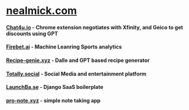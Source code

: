

# [nealmick.com](https://nealmick.com)

#### [Chat4u.io](https://chat4u.io/) - Chrome extension negotiates with Xfinity, and Geico to get discounts using GPT

#### [Firebet.ai](https://firebet.ai/) - Machine Leanring Sports analytics 

#### [Recipe-genie.xyz](https://recipe-genie.xyz/) - Dalle and GPT based recipe generator

#### [Totally.social](https://Totally.social/) - Social Media and entertainment platform

#### [LaunchBa.se](https://launchba.se/) - Django SaaS boilerplate

#### [pro-note.xyz](https://pro-note.xyz/) - simple note taking app
